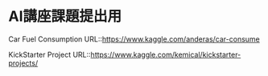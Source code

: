 # AI講座課題提出用

Car Fuel Consumption
URL::https://www.kaggle.com/anderas/car-consume

KickStarter Project
URL::https://www.kaggle.com/kemical/kickstarter-projects/